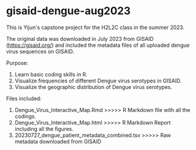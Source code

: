 # gisaid-dengue-aug2023
This is Yijun's capstone project for the H2L2C class in the summer 2023. 

The original data was downloaded in July 2023 from GISAID (https://gisaid.org/) and included the metadata files of all uploaded dengue virus sequences on GISAID.

Purpose: 
1. Learn basic coding skills in R.
2. Visualize frequencies of different Dengue virus serotypes in GISAID.
3. Visualize the geographic distribution of Dengue virus serotypes.

Files included:
1. Dengue_Virus_Interactive_Map.Rmd >>>>>  R Markdown file with all the codings.
2. Dengue_Virus_Interactive_Map.html >>>>> R Markdown Report including all the figures.
3. 20230727_dengue_patient_metadata_combined.tsv >>>>> Raw metadata downloaded from GISAID
 
